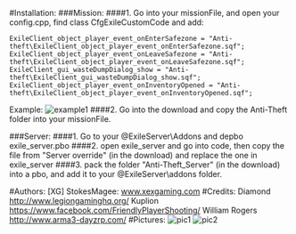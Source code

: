#Installation:
###Mission:
####1. Go into your missionFile, and open your config.cpp, find
    class CfgExileCustomCode
and add:

	ExileClient_object_player_event_onEnterSafezone = "Anti-theft\ExileClient_object_player_event_onEnterSafezone.sqf";
	ExileClient_object_player_event_onLeaveSafezone = "Anti-theft\ExileClient_object_player_event_onLeaveSafezone.sqf";
	ExileClient_gui_wasteDumpDialog_show = "Anti-theft\ExileClient_gui_wasteDumpDialog_show.sqf";
	ExileClient_object_player_event_onInventoryOpened = "Anti-theft\ExileClient_object_player_event_onInventoryOpened.sqf";
Example:
![example1](http://puu.sh/qtQoU/5020827e15.png)
####2. Go into the download and copy the Anti-Theft folder into your missionFile.

###Server:
####1. Go to your @ExileServer\Addons and depbo exile_server.pbo
####2. open exile_server and go into code, then copy the file from "Server override" (in the download) and replace the one in exile_server
####3. pack the folder "Anti-Theft_Server" (in the download) into a pbo, and add it to your @ExileServer\addons folder.

#Authors:
	[XG] StokesMagee:
		www.xexgaming.com
#Credits:
	Diamond
		http://www.legiongaminghq.org/
	Kuplion
		https://www.facebook.com/FriendlyPlayerShooting/
	William Rogers
		http://www.arma3-dayzrp.com/
#Pictures:
![pic1](http://puu.sh/qtR5B/bba371f560.jpg)
![pic2](http://puu.sh/qtR4t/9821e787c2.jpg)
